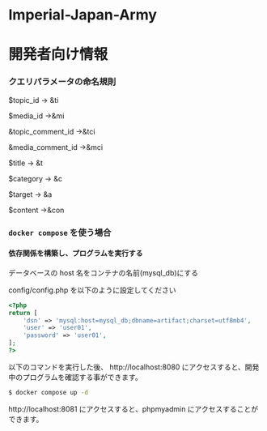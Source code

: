 # Imperial-Japan-Army

# 開発者向け情報

### クエリパラメータの命名規則

$topic_id -> &ti

$media_id ->&mi

&topic_comment_id ->&tci

&media_comment_id ->&mci

$title -> &t

$category -> &c

$target -> &a

$content ->&con

### `docker compose` を使う場合

#### 依存関係を構築し、プログラムを実行する

データベースの host 名をコンテナの名前(mysql_db)にする

config/config.php を以下のように設定してください

```php
<?php
return [
    'dsn' => 'mysql:host=mysql_db;dbname=artifact;charset=utf8mb4',
    'user' => 'user01',
    'password' => 'user01',
];
?>
```

以下のコマンドを実行した後、 http://localhost:8080 にアクセスすると、開発中のプログラムを確認する事ができます。

```bash
$ docker compose up -d
```

http://localhost:8081 にアクセスすると、phpmyadmin にアクセスすることができます。
